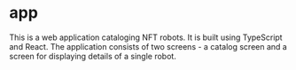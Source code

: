 # app

This is a web application cataloging NFT robots. It is built using TypeScript and React. The application consists of two screens - a catalog screen and a screen for displaying details of a single robot.